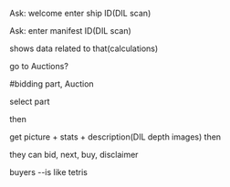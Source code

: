 Ask: welcome enter ship ID(DIL scan)

Ask: enter manifest ID(DIL scan)

shows data related to that(calculations)

go to Auctions?

#bidding part, Auction

select part

then

get picture + stats + description(DIL depth images)
then

they can bid, next, buy,
disclaimer

buyers
--is like tetris
